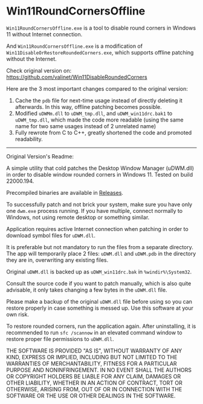 # Win11RoundCornersOffline

`Win11RoundCornersOffline.exe` is a tool to disable round corners in Windows 11 without Internet connection.

And `Win11RoundCornersOffline.exe` is a modification of `Win11DisableOrRestoreRoundedCorners.exe`, which supports offline patching without the Internet.

Check original version on: https://github.com/valinet/Win11DisableRoundedCorners

Here are the 3 most important changes compared to the original version:
1. Cache the `pdb` file for next-time usage instead of directly deleting it afterwards. In this way, offline patching becomes possible.
2. Modified `uDWMm.dll` to `uDWM_tmp.dll`, and `uDWM_win11drc.bak1` to `uDWM_tmp.dll`, which made the code more readable (using the same name for two same usages instead of 2 unrelated name)
3. Fully rewrote from C to C++, greatly shortened the code and promoted readability.

<hr>

Original Version's Readme:

A simple utility that cold patches the Desktop Window Manager (uDWM.dll) in order to disable window rounded corners in Windows 11. Tested on build 22000.194.

Precompiled binaries are available in [Releases](https://github.com/valinet/Win11DisableRoundedCorners/releases).

To successfully patch and not brick your system, make sure you have only one `dwm.exe` process running. If you have multiple, connect normally to Windows, not using remote desktop or something similar.

Application requires active Internet connection when patching in order to download symbol files for `uDWM.dll`.

It is preferable but not mandatory to run the files from a separate directory. The app will temporarily place 2 files: `uDWM.dll` and `uDWM.pdb` in the directory they are in, overwriting any existing files.

Original `uDWM.dll` is backed up as `uDWM_win11drc.bak` in `%windir%\System32`.

Consult the source code if you want to patch manually, which is also quite advisable, it only takes changing a few bytes in the `uDWM.dll` file.

Please make a backup of the original `uDWM.dll` file before using so you can restore properly in case something is messed up. Use this software at your own risk.

To restore rounded corners, run the application again. After uninstalling, it is recommended to run `sfc /scannow` in an elevated command window to restore proper file permissions to `uDWM.dll`.

THE SOFTWARE IS PROVIDED "AS IS", WITHOUT WARRANTY OF ANY KIND, EXPRESS OR IMPLIED, INCLUDING BUT NOT LIMITED TO THE WARRANTIES OF MERCHANTABILITY, FITNESS FOR A PARTICULAR PURPOSE AND NONINFRINGEMENT. IN NO EVENT SHALL THE AUTHORS OR COPYRIGHT HOLDERS BE LIABLE FOR ANY CLAIM, DAMAGES OR OTHER LIABILITY, WHETHER IN AN ACTION OF CONTRACT, TORT OR OTHERWISE, ARISING FROM, OUT OF OR IN CONNECTION WITH THE SOFTWARE OR THE USE OR OTHER DEALINGS IN THE SOFTWARE.
